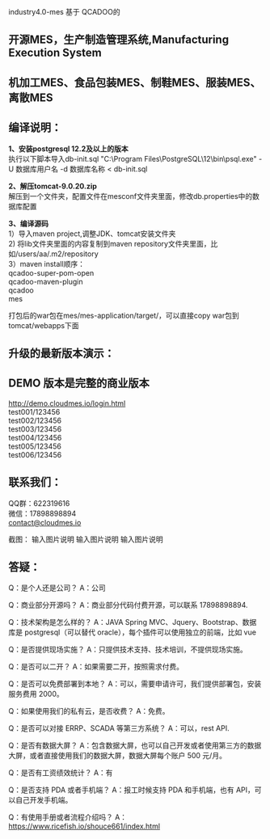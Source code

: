  industry4.0-mes 基于 QCADOO的 
## **开源MES，生产制造管理系统,Manufacturing Execution System**

## **机加工MES、食品包装MES、制鞋MES、服装MES、离散MES**

## **编译说明：**
**1、安装postgresql 12.2及以上的版本** \
执行以下脚本导入db-init.sql "C:\Program Files\PostgreSQL\12\bin\psql.exe" -U 数据库用户名 -d 数据库名称 < db-init.sql

**2、解压tomcat-9.0.20.zip** \
解压到一个文件夹，配置文件在mesconf文件夹里面，修改db.properties中的数据库配置

**3、编译源码** \
1）导入maven project,调整JDK、tomcat安装文件夹 \
2) 将lib文件夹里面的内容复制到maven repository文件夹里面，比如/users/aa/.m2/repository \
3）maven install顺序：\
   qcadoo-super-pom-open \
   qcadoo-maven-plugin \
   qcadoo \
   mes

打包后的war包在mes/mes-application/target/，可以直接copy war包到tomcat/webapps下面

## **升级的最新版本演示**：
## DEMO 版本是完整的商业版本 
http://demo.cloudmes.io/login.html \
test001/123456 \
test002/123456 \
test003/123456 \
test004/123456 \
test005/123456 \
test006/123456

## **联系我们：** 
QQ群：622319616 \
微信：17898898894 \
contact@cloudmes.io

截图：
输入图片说明 输入图片说明 输入图片说明

## **答疑：**
Q：是个人还是公司？ A：公司

Q：商业部分开源吗？ A：商业部分代码付费开源，可以联系 17898898894.

Q：技术架构是怎么样的？ A：JAVA Spring MVC、Jquery、Bootstrap、数据库是 postgresql（可以替代 oracle），每个插件可以使用独立的前端，比如 vue

Q：是否提供现场实施？ A：只提供技术支持、技术培训，不提供现场实施。

Q：是否可以二开？ A：如果需要二开，按照需求付费。

Q：是否可以免费部署到本地？ A：可以，需要申请许可，我们提供部署包，安装服务费用 2000。

Q：如果使用我们的私有云，是否收费？ A：免费。

Q：是否可以对接 ERRP、SCADA 等第三方系统？ A：可以，rest API.

Q：是否有数据大屏？ A：包含数据大屏，也可以自己开发或者使用第三方的数据大屏，或者直接使用我们的数据大屏，数据大屏每个账户 500 元/月。

Q：是否有工资绩效统计？ A：有

Q：是否支持 PDA 或者手机端？ A：报工时候支持 PDA 和手机端，也有 API，可以自己开发手机端。

Q：有使用手册或者流程介绍吗？ A：https://www.ricefish.io/shouce661/index.html
